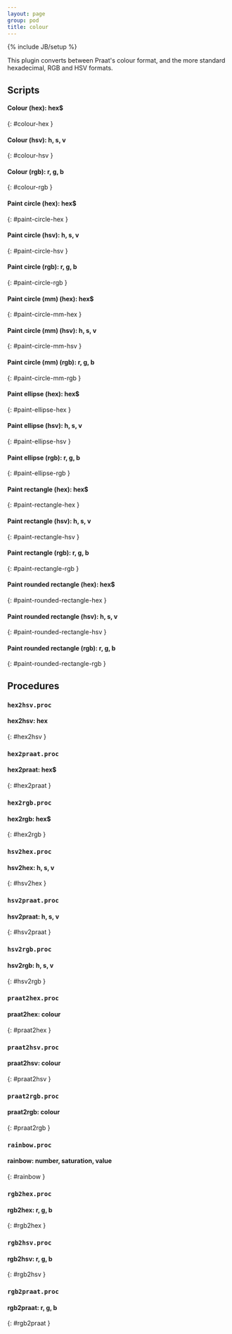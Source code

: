 ```yaml
---
layout: page
group: pod
title: colour
---
```

{% include JB/setup %}

This plugin converts between Praat's colour format, and the more standard
hexadecimal, RGB and HSV formats.

## Scripts

#### Colour (hex): hex$
{: #colour-hex }

#### Colour (hsv): h, s, v
{: #colour-hsv }

#### Colour (rgb): r, g, b
{: #colour-rgb }

#### Paint circle (hex): hex$
{: #paint-circle-hex }

#### Paint circle (hsv): h, s, v
{: #paint-circle-hsv }

#### Paint circle (rgb): r, g, b
{: #paint-circle-rgb }

#### Paint circle (mm) (hex): hex$
{: #paint-circle-mm-hex }

#### Paint circle (mm) (hsv): h, s, v
{: #paint-circle-mm-hsv }

#### Paint circle (mm) (rgb): r, g, b
{: #paint-circle-mm-rgb }

#### Paint ellipse (hex): hex$
{: #paint-ellipse-hex }

#### Paint ellipse (hsv): h, s, v
{: #paint-ellipse-hsv }

#### Paint ellipse (rgb): r, g, b
{: #paint-ellipse-rgb }

#### Paint rectangle (hex): hex$
{: #paint-rectangle-hex }

#### Paint rectangle (hsv): h, s, v
{: #paint-rectangle-hsv }

#### Paint rectangle (rgb): r, g, b
{: #paint-rectangle-rgb }

#### Paint rounded rectangle (hex): hex$
{: #paint-rounded-rectangle-hex }

#### Paint rounded rectangle (hsv): h, s, v
{: #paint-rounded-rectangle-hsv }

#### Paint rounded rectangle (rgb): r, g, b
{: #paint-rounded-rectangle-rgb }

## Procedures

### `hex2hsv.proc`

#### hex2hsv: hex
{: #hex2hsv }

### `hex2praat.proc`

#### hex2praat: hex$
{: #hex2praat }

### `hex2rgb.proc`

#### hex2rgb: hex$
{: #hex2rgb }

### `hsv2hex.proc`

#### hsv2hex: h, s, v
{: #hsv2hex }

### `hsv2praat.proc`

#### hsv2praat: h, s, v
{: #hsv2praat }

### `hsv2rgb.proc`

#### hsv2rgb: h, s, v
{: #hsv2rgb }

### `praat2hex.proc`

#### praat2hex: colour
{: #praat2hex }

### `praat2hsv.proc`

#### praat2hsv: colour
{: #praat2hsv }

### `praat2rgb.proc`

#### praat2rgb: colour
{: #praat2rgb }

### `rainbow.proc`

#### rainbow: number, saturation, value
{: #rainbow }

### `rgb2hex.proc`

#### rgb2hex: r, g, b
{: #rgb2hex }

### `rgb2hsv.proc`

#### rgb2hsv: r, g, b
{: #rgb2hsv }

### `rgb2praat.proc`

#### rgb2praat: r, g, b
{: #rgb2praat }

